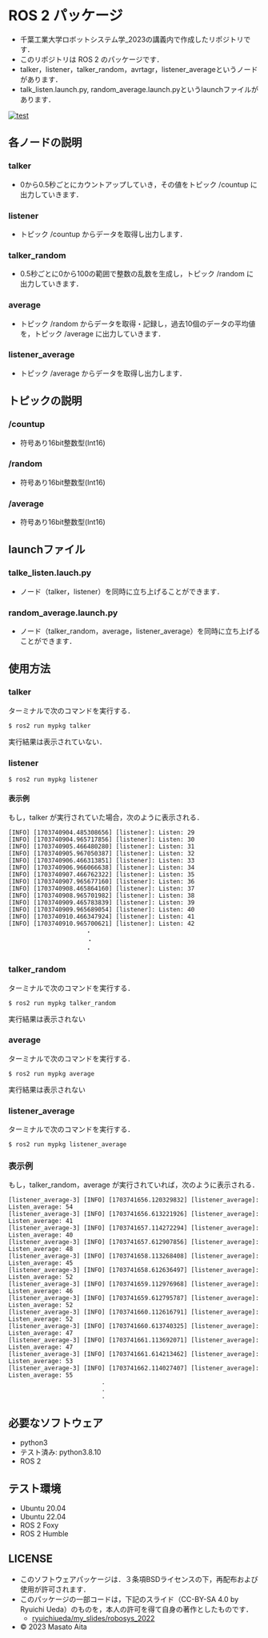 # ROS 2 パッケージ
* 千葉工業大学ロボットシステム学_2023の講義内で作成したリポジトリです．
* このリポジトリは ROS 2 のパッケージです．
* talker，listener，talker_random，avrtagr，listener_averageというノードがあります．
* talk_listen.launch.py, random_average.launch.pyというlaunchファイルがあります．



[![test](https://github.com/masato4988/mypkg/actions/workflows/test.yml/badge.svg)](https://github.com/masato4988/mypkg/actions/workflows/test.yml)

## 各ノードの説明
### talker
* 0から0.5秒ごとにカウントアップしていき，その値をトピック /countup に出力していきます．
### listener
* トピック /countup からデータを取得し出力します．
### talker_random
* 0.5秒ごとに0から100の範囲で整数の乱数を生成し，トピック /random に出力していきます．
### average
* トピック /random からデータを取得・記録し，過去10個のデータの平均値を，トピック /average に出力していきます．
### listener_average
* トピック /average からデータを取得し出力します．

## トピックの説明
### /countup
* 符号あり16bit整数型(Int16)
### /random
* 符号あり16bit整数型(Int16)
### /average
* 符号あり16bit整数型(Int16)

## launchファイル
### talke_listen.lauch.py
* ノード（talker，listener）を同時に立ち上げることができます．
### random_average.launch.py
* ノード（talker_random，average，listener_average）を同時に立ち上げることができます．

## 使用方法
### talker
ターミナルで次のコマンドを実行する．
```
$ ros2 run mypkg talker
```
実行結果は表示されていない．
### listener
```
$ ros2 run mypkg listener
```
#### 表示例
もし，talker が実行されていた場合，次のように表示される．
```
[INFO] [1703740904.485308656] [listener]: Listen: 29
[INFO] [1703740904.965717856] [listener]: Listen: 30
[INFO] [1703740905.466480280] [listener]: Listen: 31
[INFO] [1703740905.967050387] [listener]: Listen: 32
[INFO] [1703740906.466313851] [listener]: Listen: 33
[INFO] [1703740906.966066638] [listener]: Listen: 34
[INFO] [1703740907.466762322] [listener]: Listen: 35
[INFO] [1703740907.965677160] [listener]: Listen: 36
[INFO] [1703740908.465864160] [listener]: Listen: 37
[INFO] [1703740908.965701982] [listener]: Listen: 38
[INFO] [1703740909.465783839] [listener]: Listen: 39
[INFO] [1703740909.965689054] [listener]: Listen: 40
[INFO] [1703740910.466347924] [listener]: Listen: 41
[INFO] [1703740910.965700621] [listener]: Listen: 42
　　　　　　　　　　　　　・
　　　　　　　　　　　　  ・
　　　　　　　　　　　　　・
```
### talker_random
ターミナルで次のコマンドを実行する．
```
$ ros2 run mypkg talker_random
```
実行結果は表示されない

### average
ターミナルで次のコマンドを実行する．
```
$ ros2 run mypkg average
```
実行結果は表示されない

### listener_average
ターミナルで次のコマンドを実行する．
```
$ ros2 run mypkg listener_average
```
### 表示例
もし，talker_random，average が実行されていれば，次のように表示される．
```
[listener_average-3] [INFO] [1703741656.120329832] [listener_average]: Listen_average: 54
[listener_average-3] [INFO] [1703741656.613221926] [listener_average]: Listen_average: 41
[listener_average-3] [INFO] [1703741657.114272294] [listener_average]: Listen_average: 40
[listener_average-3] [INFO] [1703741657.612907856] [listener_average]: Listen_average: 48
[listener_average-3] [INFO] [1703741658.113268408] [listener_average]: Listen_average: 45
[listener_average-3] [INFO] [1703741658.612636497] [listener_average]: Listen_average: 52
[listener_average-3] [INFO] [1703741659.112976968] [listener_average]: Listen_average: 46
[listener_average-3] [INFO] [1703741659.612795787] [listener_average]: Listen_average: 52
[listener_average-3] [INFO] [1703741660.112616791] [listener_average]: Listen_average: 52
[listener_average-3] [INFO] [1703741660.613740325] [listener_average]: Listen_average: 47
[listener_average-3] [INFO] [1703741661.113692071] [listener_average]: Listen_average: 47
[listener_average-3] [INFO] [1703741661.614213462] [listener_average]: Listen_average: 53
[listener_average-3] [INFO] [1703741662.114027407] [listener_average]: Listen_average: 55
                          .
                          .
                          .
```


## 必要なソフトウェア
* python3
 * テスト済み: python3.8.10
* ROS 2

## テスト環境
* Ubuntu 20.04
* Ubuntu 22.04
* ROS 2 Foxy
* ROS 2 Humble

## LICENSE
* このソフトウェアパッケージは．３条項BSDライセンスの下，再配布および使用が許可されます．
* このパッケージの一部コードは，下記のスライド（CC-BY-SA 4.0 by Ryuichi Ueda）のものを，本人の許可を得て自身の著作としたものです．
  * [ryuichiueda/my_slides/robosys_2022](https://github.com/ryuichiueda/my_slides/tree/master/robosys_2022)
* © 2023 Masato Aita
